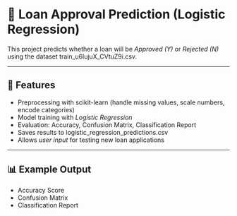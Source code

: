 # 🏦 Loan Approval Prediction (Logistic Regression)

This project predicts whether a loan will be *Approved (Y)* or *Rejected (N)* using the dataset train_u6lujuX_CVtuZ9i.csv.

---

## 🚀 Features
- Preprocessing with scikit-learn (handle missing values, scale numbers, encode categories)  
- Model training with *Logistic Regression*  
- Evaluation: Accuracy, Confusion Matrix, Classification Report  
- Saves results to logistic_regression_predictions.csv  
- Allows *user input* for testing new loan applications  

---

## 📊 Example Output
- Accuracy Score
- Confusion Matrix
- Classification Report
